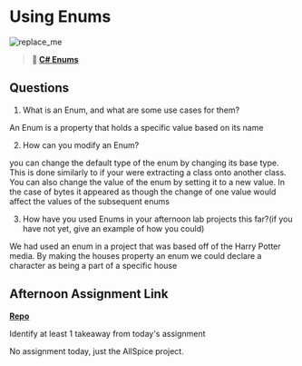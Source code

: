 # Using Enums

![replace_me](https://codeworks.blob.core.windows.net/public/assets/img/illustrations/placeholder.svg)

> **📖 [C# Enums](https://codeworksacademy.com/fs-student-guide/resources/wk10/03-Enums)**

## Questions

1. What is an Enum, and what are some use cases for them?

An Enum is a property that holds a specific value based on its name

2. How can you modify an Enum?

you can change the default type of the enum by changing its base type. This is done similarly to if your were extracting a class onto another class. You can also change the value of the enum by setting it to a new value. In the case of bytes it appeared as though the change of one value would affect the values of the subsequent enums

3. How have you used Enums in your afternoon lab projects this far?(if you have not yet, give an example of how you could)

We had used an enum in a project that was based off of the Harry Potter media. By making the houses property an enum we could declare a character as being a part of a specific house

## Afternoon Assignment Link

**[Repo](https://github.com/Tmontandon/allSpice)**

Identify at least 1 takeaway from today's assignment

No assignment today, just the AllSpice project. 
